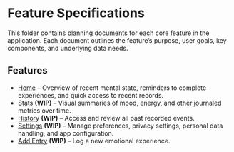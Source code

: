 # Feature Specifications

This folder contains planning documents for each core feature in the application.
Each document outlines the feature’s purpose, user goals, key components, and underlying data needs.

## Features

- [Home](./home.md) – Overview of recent mental state, reminders to complete experiences, and quick access to recent records.
- [Stats](./stats.md) **(WIP)** – Visual summaries of mood, energy, and other journaled metrics over time.
- [History](./history.md) **(WIP)** – Access and review all past recorded events.
- [Settings](./settings.md) **(WIP)** – Manage preferences, privacy settings, personal data handling, and app configuration.
- [Add Entry](./add-entry.md) **(WIP)** – Log a new emotional experience.
